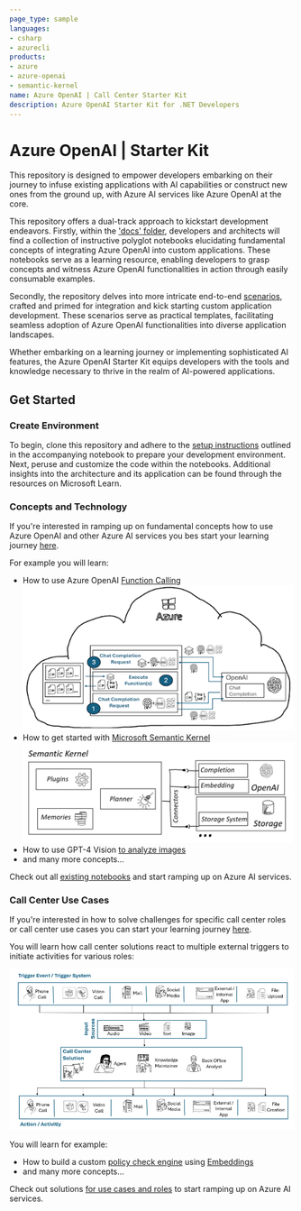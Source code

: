 ```yaml
---
page_type: sample
languages:
- csharp
- azurecli
products:
- azure
- azure-openai
- semantic-kernel
name: Azure OpenAI | Call Center Starter Kit
description: Azure OpenAI Starter Kit for .NET Developers
---
```


# Azure OpenAI | Starter Kit

This repository is designed to empower developers embarking on their journey to infuse existing applications with AI capabilities or construct new ones from the ground up, with Azure AI services like Azure OpenAI at the core.

This repository offers a dual-track approach to kickstart development endeavors. Firstly, within the ['docs' folder](./docs), developers and architects will find a collection of instructive polyglot notebooks elucidating fundamental concepts of integrating Azure OpenAI into custom applications.
These notebooks serve as a learning resource, enabling developers to grasp concepts and witness Azure OpenAI functionalities in action through easily consumable examples.

Secondly, the repository delves into more intricate end-to-end [scenarios](./scenarios/), crafted and primed for integration and kick starting custom application development. These scenarios serve as practical templates, facilitating seamless adoption of Azure OpenAI functionalities into diverse application landscapes.

Whether embarking on a learning journey or implementing sophisticated AI features, the Azure OpenAI Starter Kit equips developers with the tools and knowledge necessary to thrive in the realm of AI-powered applications.

## Get Started

### Create Environment

To begin, clone this repository and adhere to the [setup instructions](./docs/01_DemoEnvironment/01_Environment.ipynb) outlined in the accompanying notebook to prepare your development environment. Next, peruse and customize the code within the notebooks. Additional insights into the architecture and its application can be found through the resources on Microsoft Learn.

### Concepts and Technology

If you're interested in ramping up on fundamental concepts how to use Azure OpenAI and other Azure AI services you bes start your learning journey [here](./ExistingNotebooks.md).

For example you will learn:

- How to use Azure OpenAI [Function Calling](./docs/03_SDK/05_ChatTools.ipynb)
  ![FunctionCalling](./media/img/03_SDK/05_ChatTools_Overview.png)
- How to get started with [Microsoft Semantic Kernel](./docs/06_SemanticKernel/README.md)
  ![SKOverview](./media/img/06_SemanticKernel/01_ConceptOverview.png)
- How to use GPT-4 Vision [to analyze images](./docs/02_REST_API/04_MultiModalVision.ipynb)
- and many more concepts...

Check out all [existing notebooks](./ExistingNotebooks.md) and start ramping up on Azure AI services.

### Call Center Use Cases

If you're interested in how to solve challenges for specific call center roles or call center use cases you can start your learning journey [here](./UseCase.md).

You will learn how call center solutions react to multiple external triggers  to initiate activities for various roles:

![Overview-TriggerAndAction](./media/img/00_Overview/Overview-TriggerAndAction.png)

You will learn for example:

- How to build a custom [policy check engine](./scenarios/01_PolicyCheckEngine/README.md) using [Embeddings](./docs/04_Embeddings/README.md)
- and many more concepts...

Check out solutions [for use cases and roles](./UseCase.md) to start ramping up on Azure AI services.
